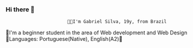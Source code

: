 ### Hi there 👋

                           👨‍💻I'm Gabriel Silva, 19y, from Brazil


💠I'm a beginner student in the area of Web development and Web Design
💠Languages: Portuguese(Native), English(A2)💬



